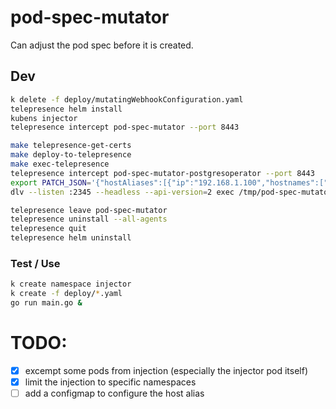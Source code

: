 # pod-spec-mutator

Can adjust the pod spec before it is created.

## Dev

```bash
k delete -f deploy/mutatingWebhookConfiguration.yaml
telepresence helm install
kubens injector
telepresence intercept pod-spec-mutator --port 8443
```

```bash
make telepresence-get-certs
make deploy-to-telepresence
make exec-telepresence
telepresence intercept pod-spec-mutator-postgresoperator --port 8443
export PATCH_JSON='{"hostAliases":[{"ip":"192.168.1.100","hostnames":["foo.local"]}]}'
dlv --listen :2345 --headless --api-version=2 exec /tmp/pod-spec-mutator
```

```bash
telepresence leave pod-spec-mutator
telepresence uninstall --all-agents
telepresence quit
telepresence helm uninstall
```

### Test / Use

```bash
k create namespace injector
k create -f deploy/*.yaml
go run main.go &
```

# TODO:

- [x] excempt some pods from injection (especially the injector pod itself)
- [x] limit the injection to specific namespaces
- [ ] add a configmap to configure the host alias
